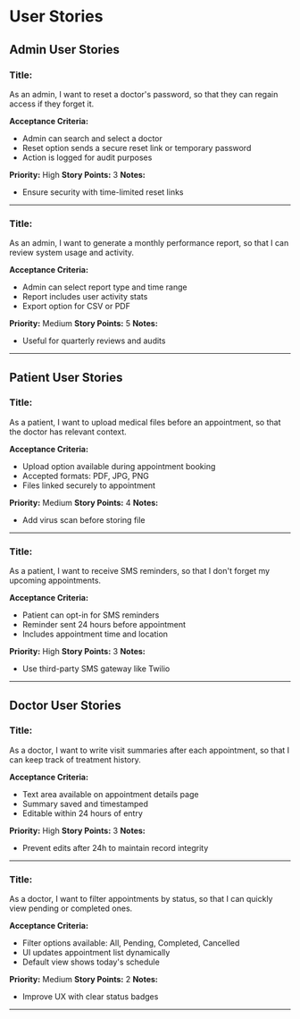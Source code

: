 # User Stories

## Admin User Stories

### Title:
As an admin, I want to reset a doctor's password, so that they can regain access if they forget it.

**Acceptance Criteria:**
- Admin can search and select a doctor
- Reset option sends a secure reset link or temporary password
- Action is logged for audit purposes

**Priority:** High
**Story Points:** 3
**Notes:**
- Ensure security with time-limited reset links

---

### Title:
As an admin, I want to generate a monthly performance report, so that I can review system usage and activity.

**Acceptance Criteria:**
- Admin can select report type and time range
- Report includes user activity stats
- Export option for CSV or PDF

**Priority:** Medium
**Story Points:** 5
**Notes:**
- Useful for quarterly reviews and audits

---

## Patient User Stories

### Title:
As a patient, I want to upload medical files before an appointment, so that the doctor has relevant context.

**Acceptance Criteria:**
- Upload option available during appointment booking
- Accepted formats: PDF, JPG, PNG
- Files linked securely to appointment

**Priority:** Medium
**Story Points:** 4
**Notes:**
- Add virus scan before storing file

---

### Title:
As a patient, I want to receive SMS reminders, so that I don't forget my upcoming appointments.

**Acceptance Criteria:**
- Patient can opt-in for SMS reminders
- Reminder sent 24 hours before appointment
- Includes appointment time and location

**Priority:** High
**Story Points:** 3
**Notes:**
- Use third-party SMS gateway like Twilio

---

## Doctor User Stories

### Title:
As a doctor, I want to write visit summaries after each appointment, so that I can keep track of treatment history.

**Acceptance Criteria:**
- Text area available on appointment details page
- Summary saved and timestamped
- Editable within 24 hours of entry

**Priority:** High
**Story Points:** 3
**Notes:**
- Prevent edits after 24h to maintain record integrity

---

### Title:
As a doctor, I want to filter appointments by status, so that I can quickly view pending or completed ones.

**Acceptance Criteria:**
- Filter options available: All, Pending, Completed, Cancelled
- UI updates appointment list dynamically
- Default view shows today's schedule

**Priority:** Medium
**Story Points:** 2
**Notes:**
- Improve UX with clear status badges

---


